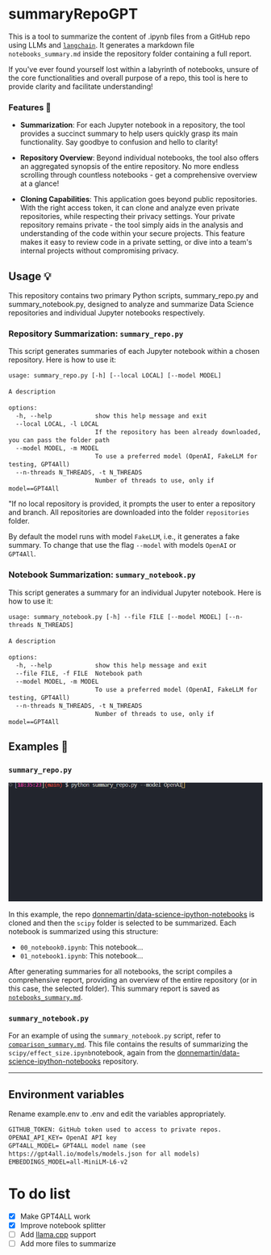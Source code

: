 # summaryRepoGPT
This is a tool to summarize the content of .ipynb files from a GitHub repo using LLMs and  [`langchain`](https://github.com/hwchase17/langchain). It generates a markdown file `notebooks_summary.md` inside the repository folder containing a full report.

If you've ever found yourself lost within a labyrinth of notebooks, unsure of the core functionalities and overall purpose of a repo, this tool is here to provide clarity and facilitate understanding!


### Features 🚀
- **Summarization**: For each Jupyter notebook in a repository, the tool provides a succinct summary to help users quickly grasp its main functionality. Say goodbye to confusion and hello to clarity!

- **Repository Overview**: Beyond individual notebooks, the tool also offers an aggregated synopsis of the entire repository. No more endless scrolling through countless notebooks - get a comprehensive overview at a glance!

- **Cloning Capabilities**: This application goes beyond public repositories. With the right access token, it can clone and analyze even private repositories, while respecting their privacy settings. Your private repository remains private - the tool simply aids in the analysis and understanding of the code within your secure projects. This feature makes it easy to review code in a private setting, or dive into a team's internal projects without compromising privacy.

## Usage 💡
This repository contains two primary Python scripts, summary_repo.py and summary_notebook.py, designed to analyze and summarize Data Science repositories and individual Jupyter notebooks respectively.

### Repository Summarization: `summary_repo.py`
This script generates summaries of each Jupyter notebook within a chosen repository. Here is how to use it:
```
usage: summary_repo.py [-h] [--local LOCAL] [--model MODEL]

A description

options:
  -h, --help            show this help message and exit
  --local LOCAL, -l LOCAL
                        If the repository has been already downloaded, you can pass the folder path
  --model MODEL, -m MODEL
                        To use a preferred model (OpenAI, FakeLLM for testing, GPT4All)
  --n-threads N_THREADS, -t N_THREADS
                        Number of threads to use, only if model==GPT4All
```

"If no local repository is provided, it prompts the user to enter a repository and branch. All repositories are downloaded into the folder `repositories` folder.

By default the model runs with model `FakeLLM`, i.e., it generates a fake summary. To change that use the flag `--model` with models `OpenAI` or `GPT4All`. 

### Notebook Summarization: `summary_notebook.py`

This script generates a summary for an individual Jupyter notebook. Here is how to use it:
```
usage: summary_notebook.py [-h] --file FILE [--model MODEL] [--n-threads N_THREADS]

A description

options:
  -h, --help            show this help message and exit
  --file FILE, -f FILE  Notebook path
  --model MODEL, -m MODEL
                        To use a preferred model (OpenAI, FakeLLM for testing, GPT4All)
  --n-threads N_THREADS, -t N_THREADS
                        Number of threads to use, only if model==GPT4All
```
## Examples 🎯

### `summary_repo.py`
![Example](./example/example_usage.gif)

In this example, the repo [donnemartin/data-science-ipython-notebooks](https://github.com/donnemartin/data-science-ipython-notebooks) is cloned and then the `scipy` folder is selected to be summarized. Each notebook is summarized using this structure:
- `00_notebook0.ipynb`: This notebook...
- `01_notebook1.ipynb`: This notebook...

After generating summaries for all notebooks, the script compiles a comprehensive report, providing an overview of the entire repository (or in this case, the selected folder). This summary report is saved as [`notebooks_summary.md`](./example/notebooks_summary.md).

### `summary_notebook.py`

For an example of using the `summary_notebook.py` script, refer to [`comparison_summary.md`](./example/comparison_summary.md). This file contains the results of summarizing the `scipy/effect_size.ipynb`notebook, again from the [donnemartin/data-science-ipython-notebooks](https://github.com/donnemartin/data-science-ipython-notebooks) repository.


-----
## Environment variables
Rename example.env to .env and edit the variables appropriately.

```
GITHUB_TOKEN: GitHub token used to access to private repos. 
OPENAI_API_KEY= OpenAI API key
GPT4ALL_MODEL= GPT4ALL model name (see https://gpt4all.io/models/models.json for all models)
EMBEDDINGS_MODEL=all-MiniLM-L6-v2
```

# To do list
- [x] Make GPT4ALL work
- [x] Improve notebook splitter
- [ ] Add [llama.cpp](https://github.com/ggerganov/llama.cpp) support
- [ ] Add more files to summarize